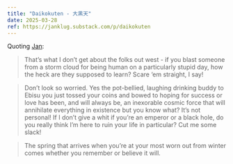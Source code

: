 ```yaml
---
title: "Daikokuten - 大黒天"
date: 2025-03-28
ref: https://janklug.substack.com/p/daikokuten
---
```

Quoting [Jan](https://janklug.substack.com/p/daikokuten):

> That’s what I don’t get about the folks out west - if you blast someone from a storm cloud for being human on a particularly stupid day, how the heck are they supposed to learn? Scare ‘em straight, I say!

> Don’t look so worried. Yes the pot-bellied, laughing drinking buddy to Ebisu you just tossed your coins and bowed to hoping for success or love has been, and will always be, an inexorable cosmic force that will annihilate everything in existence but you know what? It’s not personal! If I don’t give a whit if you’re an emperor or a black hole, do you really think I’m here to ruin your life in particular? Cut me some slack!

> The spring that arrives when you’re at your most worn out from winter comes whether you remember or believe it will.